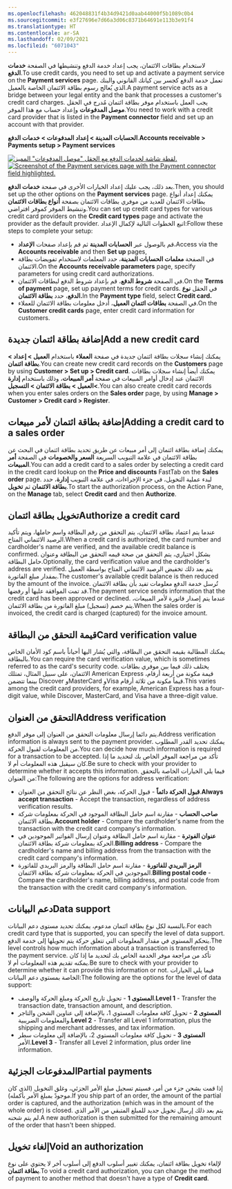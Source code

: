```yaml
---
ms.openlocfilehash: 462048831f4b34d9421d0aab44000f5b1089c0b4
ms.sourcegitcommit: e3f27696e7d66a3d06c8371b64691e113b3e91f4
ms.translationtype: HT
ms.contentlocale: ar-SA
ms.lasthandoff: 02/09/2021
ms.locfileid: "6071043"
---
```

<span data-ttu-id="8233e-101">لاستخدام بطاقات الائتمان، يجب إعداد خدمة الدفع وتنشيطها في الصفحة **خدمات الدفع**.</span><span class="sxs-lookup"><span data-stu-id="8233e-101">To use credit cards, you need to set up and activate a payment service on the **Payment services** page.</span></span> <span data-ttu-id="8233e-102">تعمل خدمة الدفع كجسر بين كيانك القانوني والبنك الذي يُعالج رسوم بطاقة الائتمان الخاصة بالعميل.</span><span class="sxs-lookup"><span data-stu-id="8233e-102">A payment service acts as a bridge between your legal entity and the bank that processes a customer's credit card charges.</span></span> <span data-ttu-id="8233e-103">يجب العمل باستخدام موفر بطاقة ائتمان مُدرج في الحقل **موصل المدفوعات** وإعداد حساب مع هذا الموفر.</span><span class="sxs-lookup"><span data-stu-id="8233e-103">You need to work with a credit card provider that is listed in the **Payment connector** field and set up an account with that provider.</span></span>

<span data-ttu-id="8233e-104">**الحسابات المدينة > إعداد المدفوعات > خدمات الدفع**.</span><span class="sxs-lookup"><span data-stu-id="8233e-104">**Accounts receivable > Payments setup > Payment services**</span></span>

<span data-ttu-id="8233e-105">[![لقطة شاشة لخدمات الدفع مع الحقل "موصل المدفوعات" المميز.](../media/payment-services.png)](../media/payment-services.png#lightbox)</span><span class="sxs-lookup"><span data-stu-id="8233e-105">[![Screenshot of the Payment services page with the Payment connector field highlighted.](../media/payment-services.png)](../media/payment-services.png#lightbox)</span></span>

<span data-ttu-id="8233e-106">بعد ذلك، يجب عليك إعداد الخيارات الأخرى في صفحة **خدمات الدفع**.</span><span class="sxs-lookup"><span data-stu-id="8233e-106">Then, you should set up the other options on the **Payment services** page.</span></span> <span data-ttu-id="8233e-107">يمكنك إعداد أنواع بطاقات الائتمان للعديد من موفري بطاقات الائتمان بصفحة **أنواع بطاقات الائتمان** وتنشيط الموفر كموفر افتراضي.</span><span class="sxs-lookup"><span data-stu-id="8233e-107">You can set up credit card types for various credit card providers on the **Credit card types** page and activate the provider as the default provider.</span></span> <span data-ttu-id="8233e-108">اتبع الخطوات التالية لإكمال الإعداد:</span><span class="sxs-lookup"><span data-stu-id="8233e-108">Follow these steps to complete your setup:</span></span>

-   <span data-ttu-id="8233e-109">قم بالوصول عبر **الحسابات المدينة** ثم قم بإعداد صفحات **الإعداد**،</span><span class="sxs-lookup"><span data-stu-id="8233e-109">Access via the **Accounts receivable** and then **Set up** pages,</span></span> 
-   <span data-ttu-id="8233e-110">في الصفحة **معلمات الحسابات المدينة**، حدد المعلمات لاستخدام تفويضات بطاقة الائتمان.</span><span class="sxs-lookup"><span data-stu-id="8233e-110">On the **Accounts receivable parameters** page, specify parameters for using credit card authorizations.</span></span>
-   <span data-ttu-id="8233e-111">في الصفحة **شروط الدفع**، قم بإعداد شروط الدفع لبطاقات الائتمان.</span><span class="sxs-lookup"><span data-stu-id="8233e-111">On the **Terms of payment** page, set up payment terms for credit cards.</span></span> <span data-ttu-id="8233e-112">في الحقل **نوع الدفع**، حدد **بطاقة الائتمان.**</span><span class="sxs-lookup"><span data-stu-id="8233e-112">In the **Payment type** field, select **Credit card.**</span></span>
-   <span data-ttu-id="8233e-113">في الصفحة **بطاقات ائتمان العميل**، أدخل معلومات بطاقة الائتمان للعملاء.</span><span class="sxs-lookup"><span data-stu-id="8233e-113">On the **Customer credit cards** page, enter credit card information for customers.</span></span>

## <a name="add-a-new-credit-card"></a><span data-ttu-id="8233e-114">إضافة بطاقة ائتمان جديدة</span><span class="sxs-lookup"><span data-stu-id="8233e-114">Add a new credit card</span></span>

<span data-ttu-id="8233e-115">يمكنك إنشاء سجلات بطاقة ائتمان جديدة في صفحة **العملاء** باستخدام **العميل > إعداد > بطاقة ائتمان**.</span><span class="sxs-lookup"><span data-stu-id="8233e-115">You can create new credit card records on the **Customers** page by using **Customer > Set up > Credit card**.</span></span> <span data-ttu-id="8233e-116">يمكنك أيضاً إنشاء سجلات بطاقات الائتمان عند إدخال أوامر المبيعات في صفحة **أمر المبيعات**، وذلك باستخدام **إدارة >العميل > بطاقة الائتمان > التسجيل**.</span><span class="sxs-lookup"><span data-stu-id="8233e-116">You can also create credit card records when you enter sales orders on the **Sales order** page, by using **Manage > Customer > Credit card > Register**.</span></span>

## <a name="adding-a-credit-card-to-a-sales-order"></a><span data-ttu-id="8233e-117">إضافة بطاقة ائتمان لأمر مبيعات</span><span class="sxs-lookup"><span data-stu-id="8233e-117">Adding a credit card to a sales order</span></span>

<span data-ttu-id="8233e-118">يمكنك إضافة بطاقة ائتمان إلى أمر مبيعات عن طريق تحديد بطاقة ائتمان في البحث عن بطاقة الائتمان في علامة التبويب السريعة **السعر والخصومات** في الصفحة **أمر المبيعات**.</span><span class="sxs-lookup"><span data-stu-id="8233e-118">You can add a credit card to a sales order by selecting a credit card in the credit card lookup on the **Price and discounts** FastTab on the **Sales order** page.</span></span> <span data-ttu-id="8233e-119">لبدء عملية التخويل، في جزء الإجراءات، في علامة التبويب **إدارة**، حدد **بطاقة الائتمان** ثم **تخويل**.</span><span class="sxs-lookup"><span data-stu-id="8233e-119">To start the authorization process, on the Action Pane, on the **Manage** tab, select **Credit card** and then **Authorize**.</span></span>

## <a name="authorize-a-credit-card"></a><span data-ttu-id="8233e-120">تخويل بطاقة ائتمان</span><span class="sxs-lookup"><span data-stu-id="8233e-120">Authorize a credit card</span></span>

<span data-ttu-id="8233e-121">عندما يتم اعتماد بطاقة الائتمان، يتم التحقق من رقم البطاقة واسم حاملها، ويتم تأكيد الرصيد الائتماني المتاح.</span><span class="sxs-lookup"><span data-stu-id="8233e-121">When a credit card is authorized, the card number and cardholder's name are verified, and the available credit balance is confirmed.</span></span> <span data-ttu-id="8233e-122">بشكل اختياري، يتم التحقق من صحة قيمه التحقق من البطاقة وعنوان حامل البطاقة.</span><span class="sxs-lookup"><span data-stu-id="8233e-122">Optionally, the card verification value and the cardholder's address are verified.</span></span>
<span data-ttu-id="8233e-123">يتم بعد ذلك تخفيض الرصيد الائتماني المتاح بواسطة العميل بمقدار مبلغ الفاتورة.</span><span class="sxs-lookup"><span data-stu-id="8233e-123">The customer's available credit balance is then reduced by the amount of the invoice.</span></span> <span data-ttu-id="8233e-124">تُرسل خدمة الدفع معلومات تفيد بأن بطاقة الائتمان قد تمت الموافقة عليها أو رفضها.</span><span class="sxs-lookup"><span data-stu-id="8233e-124">The payment service sends information that the credit card has been approved or declined.</span></span> <span data-ttu-id="8233e-125">عندما يتم إصدار فاتورة لأمر المبيعات، يتم خصم (تسجيل) مبلغ الفاتورة من بطاقة الائتمان.</span><span class="sxs-lookup"><span data-stu-id="8233e-125">When the sales order is invoiced, the credit card is charged (captured) for the invoice amount.</span></span>

## <a name="card-verification-value"></a><span data-ttu-id="8233e-126">قيمة التحقق من البطاقة</span><span class="sxs-lookup"><span data-stu-id="8233e-126">Card verification value</span></span>

<span data-ttu-id="8233e-127">يمكنك المطالبة بقيمه التحقق من البطاقة، والتي يُشار اليها أحياناً باسم كود الأمان الخاص بالبطاقة.</span><span class="sxs-lookup"><span data-stu-id="8233e-127">You can require the card verification value, which is sometimes referred to as the card's security code.</span></span> <span data-ttu-id="8233e-128">يختلف ذلك فيما بين موفري بطاقات الائتمان، على سبيل المثال، تمتلك American Express قيمة مكونة من أربعة أرقام، بينما تتضمن Discover وMasterCard وVisa قيماً مكونة من ثلاثة أرقام.</span><span class="sxs-lookup"><span data-stu-id="8233e-128">This varies among the credit card providers, for example, American Express has a four-digit value, while Discover, MasterCard, and Visa have a three-digit value.</span></span>

## <a name="address-verification"></a><span data-ttu-id="8233e-129">التحقق من العنوان</span><span class="sxs-lookup"><span data-stu-id="8233e-129">Address verification</span></span>

<span data-ttu-id="8233e-130">يتم دائما إرسال معلومات التحقق من العنوان إلى موفر الدفع.</span><span class="sxs-lookup"><span data-stu-id="8233e-130">Address verification information is always sent to the payment provider.</span></span>
<span data-ttu-id="8233e-131">يمكنك تحديد القدر المطلوب من المعلومات لقبول الحركة.</span><span class="sxs-lookup"><span data-stu-id="8233e-131">You can decide how much information is required for a transaction to be accepted.</span></span> <span data-ttu-id="8233e-132">تأكد من مراجعة الموفر الخاص بك لتحديد ما إذا كان سيقبل هذه المعلومات أم لا.</span><span class="sxs-lookup"><span data-stu-id="8233e-132">Be sure to check with your provider to determine whether it accepts this information.</span></span> <span data-ttu-id="8233e-133">فيما يلي الخيارات الخاصة بالتحقق من العنوان:</span><span class="sxs-lookup"><span data-stu-id="8233e-133">The following are the options for address verification:</span></span>

-   <span data-ttu-id="8233e-134">**قبول الحركة دائماً** - قبول الحركة، بغض النظر عن نتائج التحقق من العنوان.</span><span class="sxs-lookup"><span data-stu-id="8233e-134">**Always accept transaction** - Accept the transaction, regardless of address verification results.</span></span>
-   <span data-ttu-id="8233e-135">**صاحب الحساب** - مقارنة اسم حامل البطاقة الموجود في الحركة بمعلومات شركة بطاقة الائتمان.</span><span class="sxs-lookup"><span data-stu-id="8233e-135">**Account holder** - Compare the cardholder's name from the transaction with the credit card company's information.</span></span>
-   <span data-ttu-id="8233e-136">**عنوان الفوترة** - مقارنة اسم حامل البطاقة وعنوان إرسال الفواتير الموجودين في الحركة بمعلومات شركة بطاقة الائتمان.</span><span class="sxs-lookup"><span data-stu-id="8233e-136">**Billing address** - Compare the cardholder's name and billing address from the transaction with the credit card company's information.</span></span>
-   <span data-ttu-id="8233e-137">**الرمز البريدي للفاتورة** - مقارنة اسم حامل البطاقة والرمز البريدي للفاتورة الموجودين في الحركة بمعلومات شركة بطاقة الائتمان.</span><span class="sxs-lookup"><span data-stu-id="8233e-137">**Billing postal code** - Compare the cardholder's name, billing address, and postal code from the transaction with the credit card company's information.</span></span>

## <a name="data-support"></a><span data-ttu-id="8233e-138">دعم البيانات</span><span class="sxs-lookup"><span data-stu-id="8233e-138">Data support</span></span>

<span data-ttu-id="8233e-139">بالنسبة لكل نوع بطاقة ائتمان مدعوم، يمكنك تحديد مستوى دعم البيانات.</span><span class="sxs-lookup"><span data-stu-id="8233e-139">For each credit card type that is supported, you can specify the level of data support.</span></span> <span data-ttu-id="8233e-140">يتحكم المستوي في مقدار المعلومات التي تتعلق حركة يتم تحويلها إلى خدمة الدفع.</span><span class="sxs-lookup"><span data-stu-id="8233e-140">The level controls how much information about a transaction is transferred to the payment service.</span></span> <span data-ttu-id="8233e-141">تأكد من مراجعة موفر الخدمة الخاص بك لتحديد ما إذا كان يمكنه تقديم هذه المعلومات أم لا.</span><span class="sxs-lookup"><span data-stu-id="8233e-141">Be sure to check with your provider to determine whether it can provide this information or not.</span></span> <span data-ttu-id="8233e-142">فيما يلي الخيارات الخاصة بمستوي دعم البيانات:</span><span class="sxs-lookup"><span data-stu-id="8233e-142">The following are the options for the level of data support:</span></span>

-   <span data-ttu-id="8233e-143">**المستوى 1** - تحويل تاريخ الحركة ومبلغ الحركة والوصف.</span><span class="sxs-lookup"><span data-stu-id="8233e-143">**Level 1** - Transfer the transaction date, transaction amount, and description.</span></span>
-   <span data-ttu-id="8233e-144">**المستوى 2** - تحويل كافة معلومات المستوي 1، بالإضافة إلى عناوين الشحن والتاجر والمعلومات الضريبية.</span><span class="sxs-lookup"><span data-stu-id="8233e-144">**Level 2** - Transfer all Level 1 information, plus the shipping and merchant addresses, and tax information.</span></span>
-   <span data-ttu-id="8233e-145">**المستوى 3** - تحويل كافة معلومات المستوي 2، بالإضافة إلى معلومات سطر الأمر.</span><span class="sxs-lookup"><span data-stu-id="8233e-145">**Level 3** - Transfer all Level 2 information, plus order line information.</span></span>

## <a name="partial-payments"></a><span data-ttu-id="8233e-146">المدفوعات الجزئية</span><span class="sxs-lookup"><span data-stu-id="8233e-146">Partial payments</span></span>

<span data-ttu-id="8233e-147">إذا قمت بشحن جزء من أمر، فسيتم تسجيل مبلغ الأمر الجزئي، وغلق التخويل (الذي كان موجودً بمبلغ الأمر بأكمله).</span><span class="sxs-lookup"><span data-stu-id="8233e-147">If you ship part of an order, the amount of the partial order is captured, and the authorization (which was in the amount of the whole order) is closed.</span></span> <span data-ttu-id="8233e-148">يتم بعد ذلك إرسال تخويل جديد للمبلغ المتبقي من الأمر الذي لم يتم شحنه.</span><span class="sxs-lookup"><span data-stu-id="8233e-148">A new authorization is then submitted for the remaining amount of the order that hasn't been shipped.</span></span>

## <a name="void-an-authorization"></a><span data-ttu-id="8233e-149">إلغاء تخويل</span><span class="sxs-lookup"><span data-stu-id="8233e-149">Void an authorization</span></span>

<span data-ttu-id="8233e-150">لإلغاء تخويل بطاقة ائتمان، يمكنك تغيير أسلوب الدفع إلى أسلوب آخر لا يحتوي على نوع **بطاقة ائتمان**.</span><span class="sxs-lookup"><span data-stu-id="8233e-150">To void a credit card authorization, you can change the method of payment to another method that doesn't have a type of **Credit card**.</span></span>
